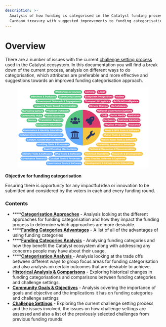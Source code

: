 ```yaml
---
description: >-
  Analysis of how funding is categorised in the Catalyst funding process for the
  Cardano treasury with suggested improvements to funding categorisation
---
```


# Overview

There are a number of issues with the current [challenge setting process](challenge-settings/challenge-setting-process.md) used in the Catalyst ecosystem. In this documentation you will find a break down of the current process, analysis on different ways to do categorisation, which attributes are preferable and more effective and suggestions towards an improved funding categorisation approach.

<figure><img src=".gitbook/assets/category-proposals.png" alt=""><figcaption></figcaption></figure>



**Objective for funding categorisation**

Ensuring there is opportunity for any impactful idea or innovation to be submitted and considered by the voters in each and every funding round.



### Contents

* ****[**Categorisation Approaches**](broken-reference) - Analysis looking at the different approaches for funding categorisation and how they impact the funding process to determine which approaches are more desirable.
* ****[**Funding Categories Advantages**](broken-reference) - A list of all of the advantages of using funding categories
* ****[**Funding Categories Analysis**](broken-reference) - Analysing funding categories and how they benefit the Catalyst ecosystem along with addressing any concerns people may have about their usage.
* ****[**Categorisation Analysis** ](broken-reference)- Analysis looking at the trade offs between different ways to group focus areas for funding categorisation and also analysis on certain outcomes that are desirable to achieve.
* [**Historical Analysis & Comparisons**](broken-reference) - Exploring historical changes in funding categorisations and comparisons between funding categories and challenge settings.
* [**Community Goals & Objectives**](broken-reference) - Analysis covering the importance of goals and objective and the implications it has on funding categories and challenge settings
* [**Challenge Settings**](broken-reference) - Exploring the current challenge setting process and the issues involved, the issues on how challenge settings are assessed and also a list of the previously selected challenges from previous funding rounds.
